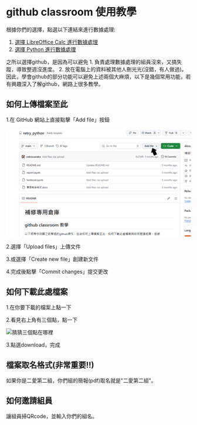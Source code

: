 # github classroom 使用教學

根據你們的選擇，點選以下連結來進行數據處理:

1. [選擇 LibreOffice Calc 進行數據處理](./README_calc.md)
2. [選擇 Python 進行數據處理](./README_python.md)

之所以選擇github，是因為可以避免 1. 負責處理數據處理的組員沒來，又搞失蹤，導致整週沒進度。 2. 放在電腦上的資料被其他人刪光光(沒錯，有人做過)。
因此，學會github的部分功能可以避免上述兩個大麻煩，以下是幾個常用功能，若有興趣深入了解github，網路上很多教學。

## 如何上傳檔案至此
1.在 GitHub 網站上直接點擊「Add file」按鈕

![猜猜 add file 在哪裡](./add_file.png)

2.選擇「Upload files」上傳文件

3.或選擇「Create new file」創建新文件

4.完成後點擊「Commit changes」提交更改

## 如何下載此處檔案
1.在你要下載的檔案上點一下

2.看見右上角有三個點，點一下

![猜猜三個點在哪裡](./download_file.png)

3.點選download，完成

## 檔案取名格式(非常重要!!)
如果你是二愛第二組，你們組的簡報(pdf)取名就是"二愛第二組"。

## 如何邀請組員
讓組員掃QRcode，並輸入你們的組名。
